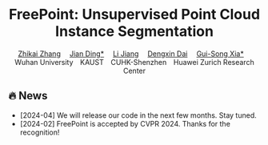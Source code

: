 <br>
<p align="center">
<h1 align="center"><strong>FreePoint: Unsupervised Point Cloud Instance Segmentation</strong></h1>
  <p align="center">
    <a href='https://scholar.google.com/citations?hl=zh-CN&user=7d2_p2kAAAAJ' target='_blank'>Zhikai Zhang</a>&emsp;
    <a href='https://dingjiansw101.github.io/' target='_blank'>Jian Ding*</a>&emsp;
    <a href='https://llijiang.github.io/' target='_blank'>Li Jiang</a>&emsp;
    <a href='https://scholar.google.co.uk/citations?user=T51W57YAAAAJ&hl=en' target='_blank'>Dengxin Dai</a>&emsp;
    <a href='https://scholar.google.com/citations?user=SAUCVsEAAAAJ&hl=zh-CN' target='_blank'>Gui-Song Xia*</a>&emsp;
    <br>
    Wuhan University&emsp;KAUST&emsp;CUHK-Shenzhen&emsp;Huawei Zurich Research Center
  </p>
</p>

## 🔥 News
- [2024-04] We will release our code in the next few months. Stay tuned.
- [2024-02] FreePoint is accepted by CVPR 2024. Thanks for the recognition!

